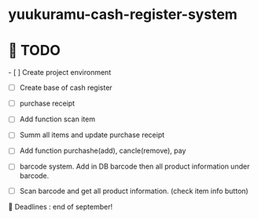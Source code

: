 # yuukuramu-cash-register-system

<h1>📅 TODO</h1>
- [ ] Create project environment <br>
     
- [ ] Create  base of cash register <br>

- [ ] purchase receipt <br>

- [ ] Add function scan item <br>

- [ ] Summ all items and update purchase receipt <br>

- [ ] Add function purchashe(add), cancle(remove), pay <br>

- [ ] barcode system. Add in  DB barcode then all product information under barcode.

- [ ] Scan barcode and get all product information. (check item info button)

💭 Deadlines : end of september!
